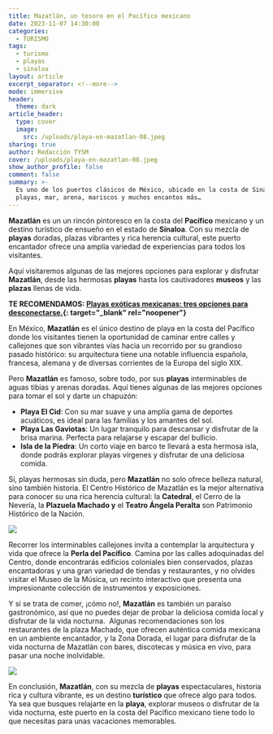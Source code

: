 ```yaml
---
title: Mazatlán, un tesoro en el Pacífico mexicano
date: 2023-11-07 14:30:00
categories:
  - TURISMO
tags:
  - turismo
  - playas
  - sinaloa
layout: article
excerpt_separator: <!--more-->
mode: immersive
header:
  theme: dark
article_header:
  type: cover
  image:
    src: /uploads/playa-en-mazatlan-08.jpeg
sharing: true
author: Redacción TYSM
cover: /uploads/playa-en-mazatlan-08.jpeg
show_author_profile: false
comment: false
summary: >-
  Es uno de los puertos clásicos de México, ubicado en la costa de Sinaloa, con
  playas, mar, arena, mariscos y muchos encantos más…
---
```

**Mazatlán** es un un rincón pintoresco en la costa del **Pacífico** mexicano y un destino turístico de ensueño en el estado de **Sinaloa**. Con su mezcla de **playas** doradas, plazas vibrantes y rica herencia cultural, este puerto encantador ofrece una amplia variedad de experiencias para todos los visitantes.

Aquí visitaremos algunas de las mejores opciones para explorar y disfrutar **Mazatlán**, desde las hermosas **playas** hasta los cautivadores **museos** y las **plazas** llenas de vida.

**TE RECOMENDAMOS: [Playas exóticas mexicanas: tres opciones para desconectarse.](https://blog.tonoysumariachi.com/turismo/2022/04/26/playas-exoticas-mexicanas-tres-opciones-para-desconectarse.html){: target="_blank" rel="noopener"}**

En México, **Mazatlán** es el único destino de playa en la costa del Pacífico donde los visitantes tienen la oportunidad de caminar entre calles y callejones que son vibrantes vías hacia un recorrido por su grandioso pasado histórico: su arquitectura tiene una notable influencia española, francesa, alemana y de diversas corrientes de la Europa del siglo XIX.&nbsp;

Pero **Mazatlán** es famoso, sobre todo, por sus **playas** interminables de aguas tibias y arenas doradas. Aquí tienes algunas de las mejores opciones para tomar el sol y darte un chapuzón:

* **Playa El Cid**: Con su mar suave y una amplia gama de deportes acuáticos, es ideal para las familias y los amantes del sol.
* **Playa Las Gaviotas**: Un lugar tranquilo para descansar y disfrutar de la brisa marina. Perfecta para relajarse y escapar del bullicio.
* **Isla de la Piedra**: Un corto viaje en barco te llevará a esta hermosa isla, donde podrás explorar playas vírgenes y disfrutar de una deliciosa comida.

Sí, playas hermosas sin duda, pero **Mazatlán** no solo ofrece belleza natural, sino también historia. El Centro Histórico de Mazatlán es la mejor alternativa para conocer su una rica herencia cultural: la **Catedral**, el Cerro de la Nevería, la **Plazuela Machado y**&nbsp;el **Teatro Ángela Peralta**&nbsp;son Patrimonio Histórico de la Nación.

![](https://upload.wikimedia.org/wikipedia/commons/thumb/7/76/Centro_Historico_-_Mazatlan_Marzo_2021.jpg/1024px-Centro_Historico_-_Mazatlan_Marzo_2021.jpg)

Recorrer los interminables callejones invita a contemplar la arquitectura y vida que ofrece la **Perla del Pacífico**. Camina por las calles adoquinadas del Centro, donde encontrarás edificios coloniales bien conservados, plazas encantadoras y una gran variedad de tiendas y restaurantes, y no olvides visitar el Museo de la Música, un recinto interactivo que presenta una impresionante colección de instrumentos y exposiciones.

Y si se trata de comer, ¡cómo no!,&nbsp;**Mazatlán** es también un paraíso gastronómico, así que no puedes dejar de probar la deliciosa comida local y disfrutar de la vida nocturna.&nbsp; Algunas recomendaciones son los restaurantes de la plaza Machado, que ofrecen auténtica comida mexicana en un ambiente encantador, y la Zona Dorada, el lugar para disfrutar de la vida nocturna de Mazatlán con bares, discotecas y música en vivo, para pasar una noche inolvidable.

![](https://upload.wikimedia.org/wikipedia/commons/9/9d/Mazatlan%2C_Mexico%2C_Sunset_%285461899052%29.jpg)

En conclusión, **Mazatlán**, con su mezcla de **playas** espectaculares, historia rica y cultura vibrante, es un destino **turístico** que ofrece algo para todos. Ya sea que busques relajarte en la **playa**, explorar museos o disfrutar de la vida nocturna, este puerto en la costa del Pacífico mexicano tiene todo lo que necesitas para unas vacaciones memorables.